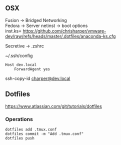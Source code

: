 ## OSX
Fusion -> Bridged Networking  
Fedora -> Server netinst -> boot options  
inst.ks= https://github.com/chrisharper/vmware-dev/raw/refs/heads/master/.dotfiles/anaconda-ks.cfg

Secretive -> .zshrc

~/.ssh/config  
```
Host dev.local  
	ForwardAgent yes  
```
ssh-copy-id charper@dev.local 

## Dotfiles
https://www.atlassian.com/git/tutorials/dotfiles

### Operations
```
dotfiles add .tmux.conf
dotfiles commit -m "Add .tmux.conf"
dotfiles push
```




